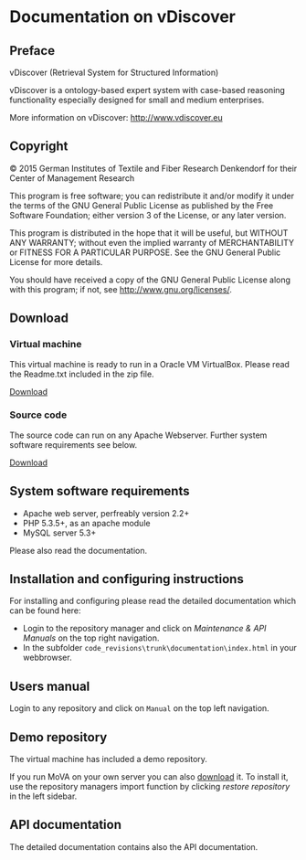 Documentation on vDiscover
==========================

Preface
-------
vDiscover (Retrieval System for Structured Information)

vDiscover is a ontology-based expert system with case-based reasoning functionality especially 
designed for small and medium enterprises.

More information on vDiscover: http://www.vdiscover.eu

Copyright
---------

© 2015 German Institutes of Textile and Fiber Research Denkendorf for their Center of Management Research

This program is free software; you can redistribute it and/or modify it under the 
terms of the GNU General Public License as published by the Free Software
Foundation; either version 3 of the License, or any later version.

This program is distributed in the hope that it will be useful, but WITHOUT ANY
WARRANTY; without even the implied warranty of MERCHANTABILITY or FITNESS FOR A
PARTICULAR PURPOSE. See the GNU General Public License for more details.

You should have received a copy of the GNU General Public License along with this 
program; if not, see <http://www.gnu.org/licenses/>.

Download
--------

### Virtual machine

This virtual machine is ready to run in a Oracle VM VirtualBox. Please read the Readme.txt included in the zip file.

[Download](ftp://repo.nimbus-ware.com/fitman_mova_2.0.1982_vbox.zip)

### Source code

The source code can run on any Apache Webserver. Further system software requirements see below.

[Download](https://github.com/ditf-mr/vDiscover)

System software requirements
----------------------------

*   Apache web server, perfreably version 2.2+
*   PHP 5.3.5+, as an apache module
*   MySQL server 5.3+

Please also read the documentation.

Installation and configuring instructions
-----------------------------------------

For installing and configuring please read the detailed documentation which can be found here:

*   Login to the repository manager and click on _Maintenance & API Manuals_ on the top right navigation.
*   In the subfolder `code_revisions\trunk\documentation\index.html` in your webbrowser.

Users manual
------------

Login to any repository and click on `Manual` on the top left navigation.

Demo repository
---------------

The virtual machine has included a demo repository.

If you run MoVA on your own server you can also [download](https://github.com/ditf-mr/vDiscover) it. To install it, use the repository managers import function by clicking _restore repository_ in the left sidebar.

API documentation
-----------------

The detailed documentation contains also the API documentation.
